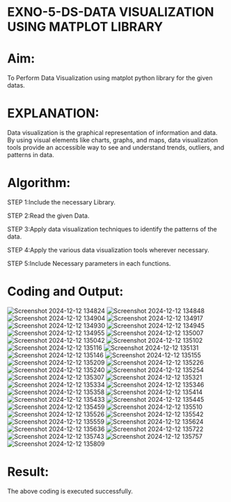 # EXNO-5-DS-DATA VISUALIZATION USING MATPLOT LIBRARY

# Aim:
  To Perform Data Visualization using matplot python library for the given datas.

# EXPLANATION:
Data visualization is the graphical representation of information and data. By using visual elements like charts, graphs, and maps, data visualization tools provide an accessible way to see and understand trends, outliers, and patterns in data.

# Algorithm:
STEP 1:Include the necessary Library.

STEP 2:Read the given Data.

STEP 3:Apply data visualization techniques to identify the patterns of the data.

STEP 4:Apply the various data visualization tools wherever necessary.

STEP 5:Include Necessary parameters in each functions.

# Coding and Output:
![Screenshot 2024-12-12 134824](https://github.com/user-attachments/assets/123d8a46-4741-4216-8ce4-3c1bb8c8d0af)
![Screenshot 2024-12-12 134848](https://github.com/user-attachments/assets/820d17e9-e2f0-4ca9-8cff-0f2a01cb076f)
![Screenshot 2024-12-12 134904](https://github.com/user-attachments/assets/21becdfb-e684-43e6-9aca-f7f4a796ab1e)
![Screenshot 2024-12-12 134917](https://github.com/user-attachments/assets/1f14bb82-95ec-4df0-9528-66fbbc1f29f2)
![Screenshot 2024-12-12 134930](https://github.com/user-attachments/assets/e035de3b-fd17-414a-83ff-7f06936db305)
![Screenshot 2024-12-12 134945](https://github.com/user-attachments/assets/636356a1-69f1-4cc2-b96a-fb2cf30c7888)
![Screenshot 2024-12-12 134955](https://github.com/user-attachments/assets/6a84c457-5ac8-40ec-a60e-a0efb635322b)
![Screenshot 2024-12-12 135007](https://github.com/user-attachments/assets/98203bfc-f054-4a58-82e0-c9e47680b5aa)
![Screenshot 2024-12-12 135042](https://github.com/user-attachments/assets/58037694-6d4a-4294-8b17-97f57cf63da9)
![Screenshot 2024-12-12 135102](https://github.com/user-attachments/assets/20db0cc2-6488-4f33-bc31-2b663ba2f469)
![Screenshot 2024-12-12 135116](https://github.com/user-attachments/assets/df3071c8-0b5d-4c74-8fe4-cb959e989cef)
![Screenshot 2024-12-12 135131](https://github.com/user-attachments/assets/13d14d93-3a79-4ebe-a0f5-c674a95c5f08)
![Screenshot 2024-12-12 135146](https://github.com/user-attachments/assets/4a847d19-3a3b-42ea-948a-e5aabe8c8883)
![Screenshot 2024-12-12 135155](https://github.com/user-attachments/assets/c18e2f04-1340-4ec6-ab0c-bdde599ecf8f)
![Screenshot 2024-12-12 135209](https://github.com/user-attachments/assets/69feae12-5b54-4f15-9856-9e1532e9d60e)
![Screenshot 2024-12-12 135226](https://github.com/user-attachments/assets/fd5cbd3b-df63-4b38-b2af-2cacb86f2a06)
![Screenshot 2024-12-12 135240](https://github.com/user-attachments/assets/632a74dd-7086-4f8f-93f8-5da87d657ee1)
![Screenshot 2024-12-12 135254](https://github.com/user-attachments/assets/f686fa43-254f-4bae-81cc-9f0867f28ba1)
![Screenshot 2024-12-12 135307](https://github.com/user-attachments/assets/5468a9ad-a2b2-4725-a62f-cd29a76a185e)
![Screenshot 2024-12-12 135321](https://github.com/user-attachments/assets/78af7a28-6336-46f6-b845-1a752739b9cd)
![Screenshot 2024-12-12 135334](https://github.com/user-attachments/assets/8bbf5695-7a8a-46e4-8cba-22e8c680e2bb)
![Screenshot 2024-12-12 135346](https://github.com/user-attachments/assets/7cf01979-8aa7-4f2d-8416-ea77acd6532b)
![Screenshot 2024-12-12 135358](https://github.com/user-attachments/assets/38fe954b-e6cc-4e4e-ab93-eaec21a90688)
![Screenshot 2024-12-12 135414](https://github.com/user-attachments/assets/744949d8-32ef-4f0b-8b98-091d849d2ca0)
![Screenshot 2024-12-12 135433](https://github.com/user-attachments/assets/b8412398-fbed-40cc-99df-4f56972bfecd)
![Screenshot 2024-12-12 135445](https://github.com/user-attachments/assets/24f7619b-1c44-4b5c-ad14-0663470c5b63)
![Screenshot 2024-12-12 135459](https://github.com/user-attachments/assets/6846d255-ec29-4c49-adc4-a55adacc35a0)
![Screenshot 2024-12-12 135510](https://github.com/user-attachments/assets/6c2adb6b-5024-40a6-9a3b-4a0d2f7f1d88)
![Screenshot 2024-12-12 135526](https://github.com/user-attachments/assets/0494e697-9132-4c55-9ed8-a52df821dc65)
![Screenshot 2024-12-12 135542](https://github.com/user-attachments/assets/18f1ee6f-f6d0-4d5a-996e-bd10bc73fcc6)
![Screenshot 2024-12-12 135559](https://github.com/user-attachments/assets/22052dc0-c557-48ea-a4f0-984e16d2520b)
![Screenshot 2024-12-12 135624](https://github.com/user-attachments/assets/01cc579e-d013-45e7-bee6-1520e71a5e37)
![Screenshot 2024-12-12 135636](https://github.com/user-attachments/assets/25a9a14b-5550-4498-a15b-28d06e34925a)
![Screenshot 2024-12-12 135722](https://github.com/user-attachments/assets/88c294ea-2190-4633-a7e3-2ce6c1a60079)
![Screenshot 2024-12-12 135743](https://github.com/user-attachments/assets/5b38ba1e-b1eb-45d7-90bc-891895bbc601)
![Screenshot 2024-12-12 135757](https://github.com/user-attachments/assets/1784438d-40e9-4c84-8e67-2ec81ea9769c)
![Screenshot 2024-12-12 135809](https://github.com/user-attachments/assets/994a59f5-b213-4081-8b7f-5062a7911c62)


# Result:
 The above coding is executed successfully.
